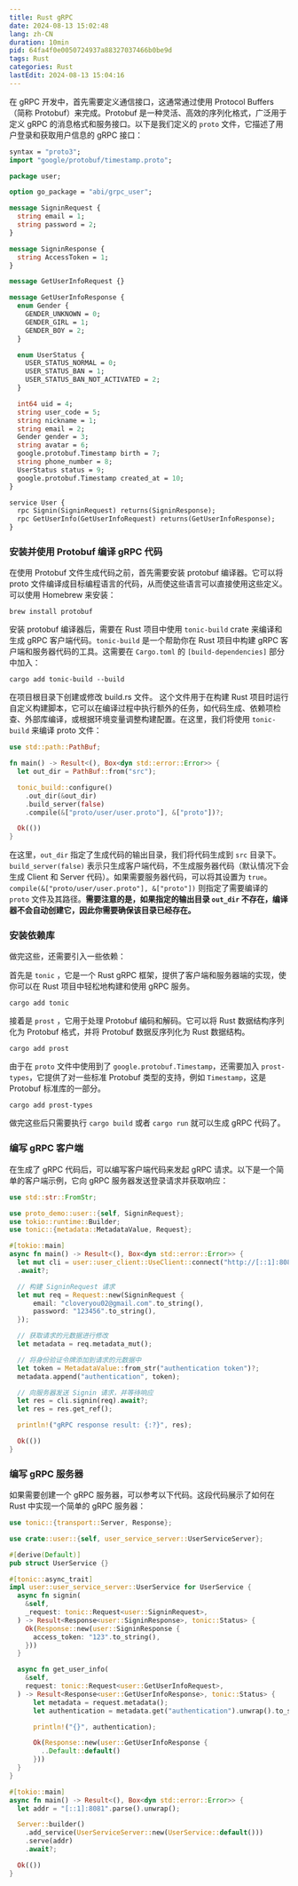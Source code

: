 ```yaml
---
title: Rust gRPC
date: 2024-08-13 15:02:48
lang: zh-CN
duration: 10min
pid: 64fa4f0e0050724937a88327037466b0be9d
tags: Rust
categories: Rust
lastEdit: 2024-08-13 15:04:16
---
```


在 gRPC 开发中，首先需要定义通信接口，这通常通过使用 Protocol Buffers（简称 Protobuf）来完成。Protobuf 是一种灵活、高效的序列化格式，广泛用于定义 gRPC 的消息格式和服务接口。以下是我们定义的 `proto` 文件，它描述了用户登录和获取用户信息的 gRPC 接口：

```proto
syntax = "proto3";
import "google/protobuf/timestamp.proto";

package user;

option go_package = "abi/grpc_user";

message SigninRequest {
  string email = 1;
  string password = 2;
}

message SigninResponse {
  string AccessToken = 1;
}

message GetUserInfoRequest {}

message GetUserInfoResponse {
  enum Gender {
    GENDER_UNKNOWN = 0;
    GENDER_GIRL = 1;
    GENDER_BOY = 2;
  }

  enum UserStatus {
    USER_STATUS_NORMAL = 0;
    USER_STATUS_BAN = 1;
    USER_STATUS_BAN_NOT_ACTIVATED = 2;
  }

  int64 uid = 4;
  string user_code = 5;
  string nickname = 1;
  string email = 2;
  Gender gender = 3;
  string avatar = 6;
  google.protobuf.Timestamp birth = 7;
  string phone_number = 8;
  UserStatus status = 9;
  google.protobuf.Timestamp created_at = 10;
}

service User {
  rpc Signin(SigninRequest) returns(SigninResponse);
  rpc GetUserInfo(GetUserInfoRequest) returns(GetUserInfoResponse);
}
```

### 安装并使用 Protobuf 编译 gRPC 代码

在使用 Protobuf 文件生成代码之前，首先需要安装 protobuf 编译器。它可以将 proto 文件编译成目标编程语言的代码，从而使这些语言可以直接使用这些定义。可以使用 Homebrew 来安装：

```shell
brew install protobuf
```

安装 protobuf 编译器后，需要在 Rust 项目中使用 `tonic-build` crate 来编译和生成 gRPC 客户端代码。`tonic-build` 是一个帮助你在 Rust 项目中构建 gRPC 客户端和服务器代码的工具。这需要在 `Cargo.toml` 的 `[build-dependencies]` 部分中加入：

```shell
cargo add tonic-build --build
```

在项目根目录下创建或修改 build.rs 文件。 这个文件用于在构建 Rust 项目时运行自定义构建脚本，它可以在编译过程中执行额外的任务，如代码生成、依赖项检查、外部库编译，或根据环境变量调整构建配置。在这里，我们将使用 `tonic-build` 来编译 proto 文件：

```rust
use std::path::PathBuf;

fn main() -> Result<(), Box<dyn std::error::Error>> {
  let out_dir = PathBuf::from("src");

  tonic_build::configure()
    .out_dir(&out_dir)
    .build_server(false)
    .compile(&["proto/user/user.proto"], &["proto"])?;

  Ok(())
}
```

在这里，`out_dir` 指定了生成代码的输出目录，我们将代码生成到 `src` 目录下。`build_server(false)` 表示只生成客户端代码，不生成服务器代码（默认情况下会生成 Client 和 Server 代码）。如果需要服务器代码，可以将其设置为 `true`。`compile(&["proto/user/user.proto"], &["proto"])` 则指定了需要编译的 `proto` 文件及其路径。**需要注意的是，如果指定的输出目录 `out_dir` 不存在，编译器不会自动创建它，因此你需要确保该目录已经存在。**

### 安装依赖库

做完这些，还需要引入一些依赖：

首先是 `tonic` ，它是一个 Rust gRPC 框架，提供了客户端和服务器端的实现，使你可以在 Rust 项目中轻松地构建和使用 gRPC 服务。

```shell
cargo add tonic
```

接着是 `prost` ，它用于处理 Protobuf 编码和解码。它可以将 Rust 数据结构序列化为 Protobuf 格式，并将 Protobuf 数据反序列化为 Rust 数据结构。

```shell
cargo add prost
```

由于在 `proto` 文件中使用到了 `google.protobuf.Timestamp`，还需要加入 `prost-types`，它提供了对一些标准 Protobuf 类型的支持，例如 `Timestamp`，这是 Protobuf 标准库的一部分。

```shell
cargo add prost-types
```

做完这些后只需要执行 `cargo build` 或者 `cargo run` 就可以生成 gRPC 代码了。

### 编写 gRPC 客户端

在生成了 gRPC 代码后，可以编写客户端代码来发起 gRPC 请求。以下是一个简单的客户端示例，它向 gRPC 服务器发送登录请求并获取响应：

```rust
use std::str::FromStr;

use proto_demo::user::{self, SigninRequest};
use tokio::runtime::Builder;
use tonic::{metadata::MetadataValue, Request};

#[tokio::main]
async fn main() -> Result<(), Box<dyn std::error::Error>> {
  let mut cli = user::user_client::UseClient::connect("http://[::1]:8081")
  .await?;

  // 构建 SigninRequest 请求
  let mut req = Request::new(SigninRequest {
      email: "cloveryou02@gmail.com".to_string(),
      password: "123456".to_string(),
  });

  // 获取请求的元数据进行修改
  let metadata = req.metadata_mut();

  // 将身份验证令牌添加到请求的元数据中
  let token = MetadataValue::from_str("authentication token")?;
  metadata.append("authentication", token);

  // 向服务器发送 Signin 请求，并等待响应
  let res = cli.signin(req).await?;
  let res = res.get_ref();

  println!("gRPC response result: {:?}", res);

  Ok(())
}
```

### 编写 gRPC 服务器

如果需要创建一个 gRPC 服务器，可以参考以下代码。这段代码展示了如何在 Rust 中实现一个简单的 gRPC 服务器：

```rust
use tonic::{transport::Server, Response};

use crate::user::{self, user_service_server::UserServiceServer};

#[derive(Default)]
pub struct UserService {}

#[tonic::async_trait]
impl user::user_service_server::UserService for UserService {
  async fn signin(
    &self,
    _request: tonic::Request<user::SigninRequest>,
  ) -> Result<Response<user::SigninResponse>, tonic::Status> {
    Ok(Response::new(user::SigninResponse {
      access_token: "123".to_string(),
    }))
  }

  async fn get_user_info(
    &self,
    request: tonic::Request<user::GetUserInfoRequest>,
  ) -> Result<Response<user::GetUserInfoResponse>, tonic::Status> {
      let metadata = request.metadata();
      let authentication = metadata.get("authentication").unwrap().to_str().unwrap();

      println!("{}", authentication);

      Ok(Response::new(user::GetUserInfoResponse {
        ..Default::default()
      }))
  }
}

#[tokio::main]
async fn main() -> Result<(), Box<dyn std::error::Error>> {
  let addr = "[::1]:8081".parse().unwrap();

  Server::builder()
    .add_service(UserServiceServer::new(UserService::default()))
    .serve(addr)
    .await?;

  Ok(())
}
```
